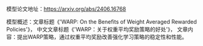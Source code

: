 模型论文地址：https://arxiv.org/abs/2406.16768

模型概述：文章标题《'WARP: On the Benefits of Weight Averaged Rewarded Policies'》，
中文文章标题《'WARP：关于权重平均奖励策略的好处'》，
文章内容：提出WARP策略，通过权重平均奖励改善强化学习策略的稳定性和性能。
